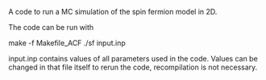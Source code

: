 A code to run a MC simulation of the spin fermion model in 2D.

The code can be run with

make -f Makefile_ACF
./sf input.inp

input.inp contains values of all parameters used in the code. Values can be changed in that file itself to rerun the code, recompilation is not necessary.
